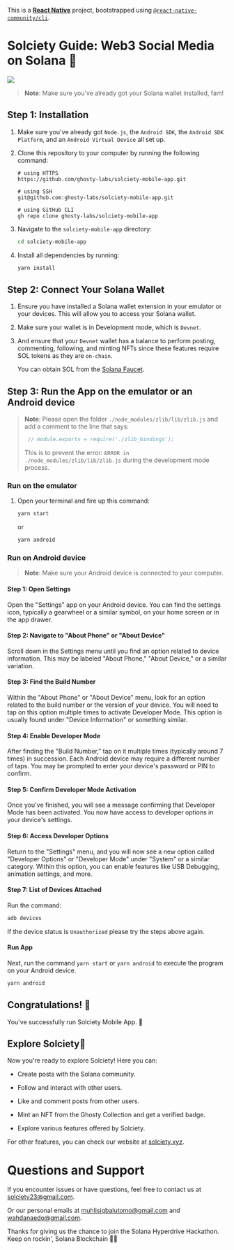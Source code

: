 This is a [**React Native**](https://reactnative.dev) project, bootstrapped using [`@react-native-community/cli`](https://github.com/react-native-community/cli).

# Solciety Guide: Web3 Social Media on Solana 🚀

![](https://nftstorage.link/ipfs/bafybeigkfimjlbit4ppapexqrdz5siufvatbrki5grkr6i4xrfewhgs7ly)

> **Note**: Make sure you've already got your Solana wallet installed, fam!

## Step 1: Installation

1. Make sure you've already got `Node.js`, the `Android SDK`, the `Android SDK Platform`, and an `Android Virtual Device` all set up.
   
2. Clone this repository to your computer by running the following command:
   ```shell
   # using HTTPS
   https://github.com/ghosty-labs/solciety-mobile-app.git

   # using SSH
   git@github.com:ghosty-labs/solciety-mobile-app.git

   # using GitHub CLI
   gh repo clone ghosty-labs/solciety-mobile-app
   ```

4. Navigate to the `solciety-mobile-app` directory:
   ```bash
   cd solciety-mobile-app
   ```
5. Install all dependencies by running:
   ```bash
   yarn install
   ```

## Step 2: Connect Your Solana Wallet

1. Ensure you have installed a Solana wallet extension in your emulator or your devices. This will allow you to access your Solana wallet.

2. Make sure your wallet is in Development mode, which is `Devnet`.

3. And ensure that your `Devnet` wallet has a balance to perform posting, commenting, following, and minting NFTs since these features require SOL tokens as they are `on-chain`.

   You can obtain SOL from the [Solana Faucet](https://solfaucet.com/).

## Step 3: Run the App on the emulator or an Android device

> **Note**: Please open the folder `./node_modules/zlib/lib/zlib.js`
> and add a comment to the line that says:
> ```js
>  // module.exports = require('./zlib_bindings');
> ```
> This is to prevent the error: `ERROR in ./node_modules/zlib/lib/zlib.js` during the development mode process.

### Run on the emulator

1. Open your terminal and fire up this command:
   
   ```bash
   yarn start
   ```
   or
   ```bash
   yarn android
   ```

### Run on Android device

> **Note**: Make sure your Android device is connected to your computer.

#### Step 1: Open Settings

Open the "Settings" app on your Android device. You can find the settings icon, typically a gearwheel or a similar symbol, on your home screen or in the app drawer.

#### Step 2: Navigate to "About Phone" or "About Device"

Scroll down in the Settings menu until you find an option related to device information. This may be labeled "About Phone," "About Device," or a similar variation.

#### Step 3: Find the Build Number

Within the "About Phone" or "About Device" menu, look for an option related to the build number or the version of your device. You will need to tap on this option multiple times to activate Developer Mode. This option is usually found under "Device Information" or something similar.

#### Step 4: Enable Developer Mode

After finding the "Build Number," tap on it multiple times (typically around 7 times) in succession. Each Android device may require a different number of taps. You may be prompted to enter your device's password or PIN to confirm.

#### Step 5: Confirm Developer Mode Activation

Once you've finished, you will see a message confirming that Developer Mode has been activated. You now have access to developer options in your device's settings.

#### Step 6: Access Developer Options

Return to the "Settings" menu, and you will now see a new option called "Developer Options" or "Developer Mode" under "System" or a similar category. Within this option, you can enable features like USB Debugging, animation settings, and more.

#### Step 7: List of Devices Attached

Run the command:
```bash
adb devices
```

If the device status is `Unauthorized` please try the steps above again.


#### Run App

Next, run the command `yarn start` or `yarn android` to execute the program on your Android device.

```bash
yarn android
```

## Congratulations! :tada:

You've successfully run Solciety Mobile App. :partying_face:

## Explore Solciety🎩

Now you're ready to explore Solciety! Here you can:

- Create posts with the Solana community.
  
- Follow and interact with other users.
  
- Like and comment posts from other users.

- Mint an NFT from the Ghosty Collection and get a verified badge.
  
- Explore various features offered by Solciety.


For other features, you can check our website at [solciety.xyz](https://solciety.xyz/).

# Questions and Support

If you encounter issues or have questions, feel free to contact us at <solciety23@gmail.com>.

Or our personal emails at <muhlisiqbalutomo@gmail.com> and <wahdanaedo@gmail.com>.

Thanks for giving us the chance to join the Solana Hyperdrive Hackathon. Keep on rockin', Solana Blockchain 🚀🎉
